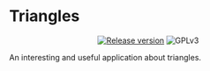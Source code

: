 # Triangles

<p align="center">
  <a href="https://github.com/Unqualified-Developers/Triangles/releases"><img src="https://img.shields.io/github/release/Unqualified-Developers/Triangles" alt="Release version"></a>
  <a><img src="https://img.shields.io/badge/License-GPLv3-blue?color=#4ec820" alt="GPLv3"/></a>
</p>

An interesting and useful application about triangles.
